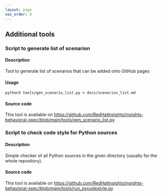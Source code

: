 ```yaml
---
layout: page
nav_order: 8
---
```


## Additional tools

### Script to generate list of scenarion

#### Description

Tool to generate list of scenarios that can be added onto GitHub pages

#### Usage

```
python3 tools/gen_scenario_list.py > docs/scenarios_list.md
```

#### Source code

This tool is available on https://github.com/RedHatInsights/insights-behavioral-spec/blob/main/tools/gen_scenario_list.py


### Script to check code style for Python sources

#### Description

Simple checker of all Python sources in the given directory (usually for the whole repository).

#### Source code

This tool is available on https://github.com/RedHatInsights/insights-behavioral-spec/blob/main/tools/run_pycodestyle.py
